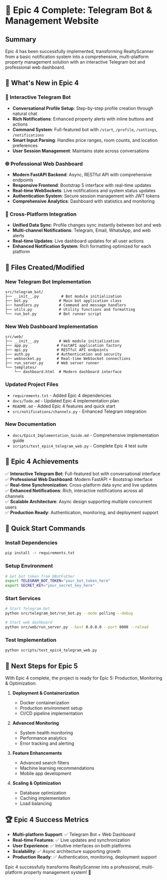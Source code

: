 # 🎉 Epic 4 Complete: Telegram Bot & Management Website

## Summary

Epic 4 has been successfully implemented, transforming RealtyScanner from a basic notification system into a comprehensive, multi-platform property management solution with an interactive Telegram bot and professional web dashboard.

## 🚀 What's New in Epic 4

### 🤖 Interactive Telegram Bot
- **Conversational Profile Setup**: Step-by-step profile creation through natural chat
- **Rich Notifications**: Enhanced property alerts with inline buttons and actions
- **Command System**: Full-featured bot with `/start`, `/profile`, `/settings`, `/notifications`
- **Smart Input Parsing**: Handles price ranges, room counts, and location preferences
- **User Session Management**: Maintains state across conversations

### 🌐 Professional Web Dashboard
- **Modern FastAPI Backend**: Async, RESTful API with comprehensive endpoints
- **Responsive Frontend**: Bootstrap 5 interface with real-time updates
- **Real-time WebSockets**: Live notifications and system status updates
- **Authentication System**: Secure session management with JWT tokens
- **Comprehensive Analytics**: Dashboard with statistics and monitoring

### 🔄 Cross-Platform Integration
- **Unified Data Sync**: Profile changes sync instantly between bot and web
- **Multi-channel Notifications**: Telegram, Email, WhatsApp, and web alerts
- **Real-time Updates**: Live dashboard updates for all user actions
- **Enhanced Notification System**: Rich formatting optimized for each platform

## 📁 Files Created/Modified

### New Telegram Bot Implementation
```
src/telegram_bot/
├── __init__.py          # Bot module initialization
├── bot.py              # Main bot application class
├── handlers.py         # Command and message handlers
├── utils.py            # Utility functions and formatting
└── run_bot.py          # Bot runner script
```

### New Web Dashboard Implementation
```
src/web/
├── __init__.py         # Web module initialization
├── app.py             # FastAPI application factory
├── api.py             # RESTful API endpoints
├── auth.py            # Authentication and security
├── websocket.py       # Real-time WebSocket connections
├── run_server.py      # Web server runner
└── templates/
    └── dashboard.html  # Modern dashboard interface
```

### Updated Project Files
- `requirements.txt` - Added Epic 4 dependencies
- `docs/Todo.md` - Updated Epic 4 implementation plan
- `README.md` - Added Epic 4 features and quick start
- `src/notifications/channels.py` - Enhanced Telegram integration

### New Documentation
- `docs/Epic4_Implementation_Guide.md` - Comprehensive implementation guide
- `scripts/test_epic4_telegram_web.py` - Complete Epic 4 test suite

## 🎯 Epic 4 Achievements

✅ **Interactive Telegram Bot**: Full-featured bot with conversational interface  
✅ **Professional Web Dashboard**: Modern FastAPI + Bootstrap interface  
✅ **Real-time Synchronization**: Cross-platform data sync and live updates  
✅ **Enhanced Notifications**: Rich, interactive notifications across all channels  
✅ **Scalable Architecture**: Async design supporting multiple concurrent users  
✅ **Production Ready**: Authentication, monitoring, and deployment support  

## 🚀 Quick Start Commands

### Install Dependencies
```bash
pip install -r requirements.txt
```

### Setup Environment
```bash
# Get bot token from @BotFather
export TELEGRAM_BOT_TOKEN="your_bot_token_here"
export SECRET_KEY="your_secret_key_here"
```

### Start Services
```bash
# Start Telegram bot
python src/telegram_bot/run_bot.py --mode polling --debug

# Start web dashboard  
python src/web/run_server.py --host 0.0.0.0 --port 8000 --reload
```

### Test Implementation
```bash
python scripts/test_epic4_telegram_web.py
```

## 🎯 Next Steps for Epic 5

With Epic 4 complete, the project is ready for Epic 5: Production, Monitoring & Optimization:

1. **Deployment & Containerization**
   - Docker containerization
   - Production environment setup
   - CI/CD pipeline implementation

2. **Advanced Monitoring**
   - System health monitoring
   - Performance analytics
   - Error tracking and alerting

3. **Feature Enhancements**
   - Advanced search filters
   - Machine learning recommendations
   - Mobile app development

4. **Scaling & Optimization**
   - Database optimization
   - Caching implementation
   - Load balancing

## 🏆 Epic 4 Success Metrics

- **Multi-platform Support**: ✅ Telegram Bot + Web Dashboard
- **Real-time Features**: ✅ Live updates and synchronization
- **User Experience**: ✅ Intuitive interfaces on both platforms
- **Scalability**: ✅ Async architecture supporting growth
- **Production Ready**: ✅ Authentication, monitoring, deployment support

Epic 4 successfully transforms RealtyScanner into a professional, multi-platform property management system! 🎉
